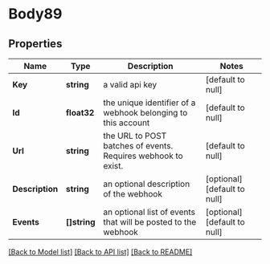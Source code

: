 # Body89

## Properties
Name | Type | Description | Notes
------------ | ------------- | ------------- | -------------
**Key** | **string** | a valid api key | [default to null]
**Id** | **float32** | the unique identifier of a webhook belonging to this account | [default to null]
**Url** | **string** | the URL to POST batches of events. Requires webhook to exist. | [default to null]
**Description** | **string** | an optional description of the webhook | [optional] [default to null]
**Events** | **[]string** | an optional list of events that will be posted to the webhook | [optional] [default to null]

[[Back to Model list]](../README.md#documentation-for-models) [[Back to API list]](../README.md#documentation-for-api-endpoints) [[Back to README]](../README.md)


